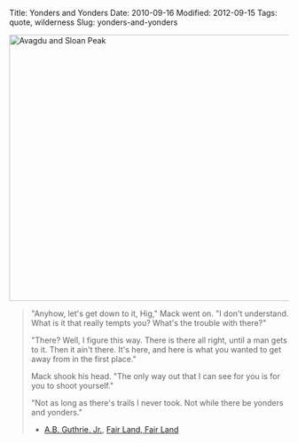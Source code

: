 Title: Yonders and Yonders
Date: 2010-09-16
Modified: 2012-09-15
Tags: quote, wilderness
Slug: yonders-and-yonders

<a href="http://www.flickr.com/photos/pigmonkey/4813257981/" title="Avagdu and Sloan Peak by Pig Monkey, on Flickr"><img src="http://farm5.static.flickr.com/4078/4813257981_8245a785b0_z.jpg" width="640" height="480" alt="Avagdu and Sloan Peak" /></a>

<blockquote>"Anyhow, let's get down to it, Hig," Mack went on. "I don't understand. What is it that really tempts you? What's the trouble with there?"

"There? Well, I figure this way. There is there all right, until a man gets to it. Then it ain't there. It's here, and here is what you wanted to get away from in the first place."

Mack shook his head. "The only way out that I can see for you is for you to shoot yourself."

"Not as long as there's trails I never took. Not while there be yonders and yonders."

- <a href="https://secure.wikimedia.org/wikipedia/en/wiki/A._B._Guthrie,_Jr.">A.B. Guthrie, Jr.</a>, <a href="https://secure.wikimedia.org/wikipedia/en/wiki/Fair_Land,_Fair_Land_%28novel%29">Fair Land, Fair Land</a></blockquote>
